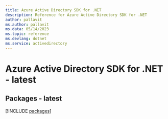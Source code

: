 ```yaml
---
title: Azure Active Directory SDK for .NET
description: Reference for Azure Active Directory SDK for .NET
author: pallavit
ms.author: pallavit
ms.data: 05/14/2023
ms.topic: reference
ms.devlang: dotnet
ms.service: activedirectory
---
```

# Azure Active Directory SDK for .NET - latest
## Packages - latest
[!INCLUDE [packages](active-directory-index.md)]